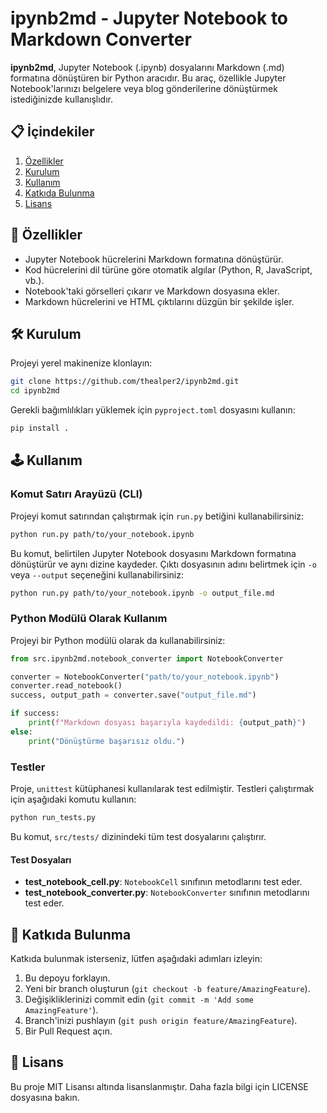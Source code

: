# ipynb2md - Jupyter Notebook to Markdown Converter

**ipynb2md**, Jupyter Notebook (.ipynb) dosyalarını Markdown (.md) formatına dönüştüren bir Python aracıdır. Bu araç, özellikle Jupyter Notebook'larınızı belgelere veya blog gönderilerine dönüştürmek istediğinizde kullanışlıdır.

## :clipboard: İçindekiler

1. [Özellikler](https://github.com/thealper2/ipynb2md?tab=readme-ov-file#dart-%C3%B6zellikler)
2. [Kurulum](https://github.com/thealper2/ipynb2md?tab=readme-ov-file#hammer_and_wrench-kurulum)
3. [Kullanım](https://github.com/thealper2/ipynb2md?tab=readme-ov-file#joystick-kullan%C4%B1m)
4. [Katkıda Bulunma](https://github.com/thealper2/ipynb2md?tab=readme-ov-file#handshake-katk%C4%B1da-bulunma)
5. [Lisans](https://github.com/thealper2/ipynb2md?tab=readme-ov-file#scroll-lisans)

## :dart: Özellikler

- Jupyter Notebook hücrelerini Markdown formatına dönüştürür.
- Kod hücrelerini dil türüne göre otomatik algılar (Python, R, JavaScript, vb.).
- Notebook'taki görselleri çıkarır ve Markdown dosyasına ekler.
- Markdown hücrelerini ve HTML çıktılarını düzgün bir şekilde işler.

## :hammer_and_wrench: Kurulum

Projeyi yerel makinenize klonlayın:

```bash
git clone https://github.com/thealper2/ipynb2md.git
cd ipynb2md
```

Gerekli bağımlılıkları yüklemek için `pyproject.toml` dosyasını kullanın:

```bash
pip install .
```

## :joystick: Kullanım

### Komut Satırı Arayüzü (CLI)

Projeyi komut satırından çalıştırmak için `run.py` betiğini kullanabilirsiniz:

```bash
python run.py path/to/your_notebook.ipynb
```

Bu komut, belirtilen Jupyter Notebook dosyasını Markdown formatına dönüştürür ve aynı dizine kaydeder. Çıktı dosyasının adını belirtmek için `-o` veya `--output` seçeneğini kullanabilirsiniz:

```bash
python run.py path/to/your_notebook.ipynb -o output_file.md
```

### Python Modülü Olarak Kullanım

Projeyi bir Python modülü olarak da kullanabilirsiniz:

```python
from src.ipynb2md.notebook_converter import NotebookConverter

converter = NotebookConverter("path/to/your_notebook.ipynb")
converter.read_notebook()
success, output_path = converter.save("output_file.md")

if success:
    print(f"Markdown dosyası başarıyla kaydedildi: {output_path}")
else:
    print("Dönüştürme başarısız oldu.")
```

### Testler

Proje, `unittest` kütüphanesi kullanılarak test edilmiştir. Testleri çalıştırmak için aşağıdaki komutu kullanın:

```bash
python run_tests.py
```

Bu komut, `src/tests/` dizinindeki tüm test dosyalarını çalıştırır.

#### Test Dosyaları

- **test_notebook_cell.py**: `NotebookCell` sınıfının metodlarını test eder.
- **test_notebook_converter.py**: `NotebookConverter` sınıfının metodlarını test eder.

## :handshake: Katkıda Bulunma

Katkıda bulunmak isterseniz, lütfen aşağıdaki adımları izleyin:

1. Bu depoyu forklayın.
2. Yeni bir branch oluşturun (`git checkout -b feature/AmazingFeature`).
3. Değişikliklerinizi commit edin (`git commit -m 'Add some AmazingFeature'`).
4. Branch'inizi pushlayın (`git push origin feature/AmazingFeature`).
5. Bir Pull Request açın.

## :scroll: Lisans

Bu proje MIT Lisansı altında lisanslanmıştır. Daha fazla bilgi için LICENSE dosyasına bakın.
